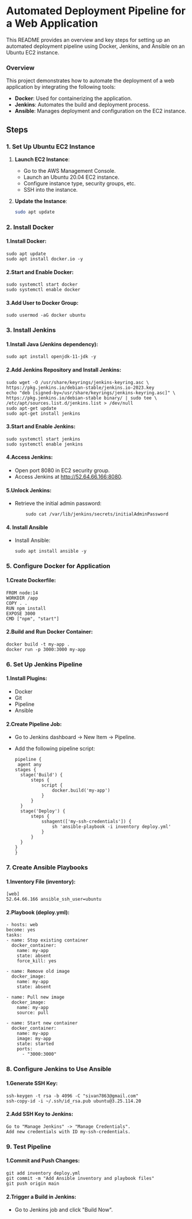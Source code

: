 # Automated Deployment Pipeline for a Web Application

This README provides an overview and key steps for setting up an automated deployment pipeline using Docker, Jenkins, and Ansible on an Ubuntu EC2 instance.

### Overview

This project demonstrates how to automate the deployment of a web application by integrating the following tools:

- **Docker**: Used for containerizing the application.
- **Jenkins**: Automates the build and deployment process.
- **Ansible**: Manages deployment and configuration on the EC2 instance.

## Steps

### 1. Set Up Ubuntu EC2 Instance

1. **Launch EC2 Instance**:
   - Go to the AWS Management Console.
   - Launch an Ubuntu 20.04 EC2 instance.
   - Configure instance type, security groups, etc.
   - SSH into the instance.

2. **Update the Instance**:
   ```sh
   sudo apt update 
   
### 2. Install Docker

#### 1.Install Docker:
    sudo apt update
    sudo apt install docker.io -y
    
#### 2.Start and Enable Docker:
    sudo systemctl start docker
    sudo systemctl enable docker
    
#### 3.Add User to Docker Group:
    sudo usermod -aG docker ubuntu

### 3. Install Jenkins
####  1.Install Java (Jenkins dependency):
    sudo apt install openjdk-11-jdk -y

#### 2.Add Jenkins Repository and Install Jenkins:
    sudo wget -O /usr/share/keyrings/jenkins-keyring.asc \
    https://pkg.jenkins.io/debian-stable/jenkins.io-2023.key
    echo "deb [signed-by=/usr/share/keyrings/jenkins-keyring.asc]" \
    https://pkg.jenkins.io/debian-stable binary/ | sudo tee \
    /etc/apt/sources.list.d/jenkins.list > /dev/null
    sudo apt-get update
    sudo apt-get install jenkins
    
#### 3.Start and Enable Jenkins:
    sudo systemctl start jenkins
    sudo systemctl enable jenkins

#### 4.Access Jenkins:

- Open port 8080 in EC2 security group.
- Access Jenkins at http://52.64.66.166:8080.

#### 5.Unlock Jenkins:
 - Retrieve the initial admin password:

           sudo cat /var/lib/jenkins/secrets/initialAdminPassword
   
#### 4. Install Ansible
- Install Ansible:

      sudo apt install ansible -y
  
### 5. Configure Docker for Application

#### 1.Create Dockerfile:

    FROM node:14
    WORKDIR /app
    COPY . .
    RUN npm install
    EXPOSE 3000
    CMD ["npm", "start"]

#### 2.Build and Run Docker Container:

    docker build -t my-app .
    docker run -p 3000:3000 my-app

### 6. Set Up Jenkins Pipeline

#### 1.Install Plugins:

- Docker
- Git
- Pipeline
- Ansible

#### 2.Create Pipeline Job:

- Go to Jenkins dashboard -> New Item -> Pipeline.
- Add the following pipeline script:

      pipeline {
       agent any
      stages {
        stage('Build') {
            steps {
                script {
                    docker.build('my-app')
                }
            }
        }
        stage('Deploy') {
            steps {
                sshagent(['my-ssh-credentials']) {
                    sh 'ansible-playbook -i inventory deploy.yml'
                }
            }
        }
      }
      }

### 7. Create Ansible Playbooks

#### 1.Inventory File (inventory):

    [web]
    52.64.66.166 ansible_ssh_user=ubuntu

#### 2.Playbook (deploy.yml):

    - hosts: web
    become: yes
    tasks:
    - name: Stop existing container
      docker_container:
        name: my-app
        state: absent
        force_kill: yes

    - name: Remove old image
      docker_image:
        name: my-app
        state: absent

    - name: Pull new image
      docker_image:
        name: my-app
        source: pull

    - name: Start new container
      docker_container:
        name: my-app
        image: my-app
        state: started
        ports:
          - "3000:3000"

### 8. Configure Jenkins to Use Ansible

#### 1.Generate SSH Key:

    ssh-keygen -t rsa -b 4096 -C "sivan7863@gmail.com"
    ssh-copy-id -i ~/.ssh/id_rsa.pub ubuntu@3.25.114.20

#### 2.Add SSH Key to Jenkins:

    Go to "Manage Jenkins" -> "Manage Credentials".
    Add new credentials with ID my-ssh-credentials.

### 9. Test Pipeline

#### 1.Commit and Push Changes:
    git add inventory deploy.yml
    git commit -m "Add Ansible inventory and playbook files"
    git push origin main
    
#### 2.Trigger a Build in Jenkins:

- Go to Jenkins job and click "Build Now".



    






